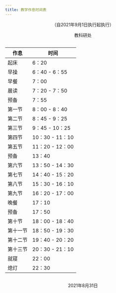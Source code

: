 ```yaml
---
title: 教学作息时间表
---
```


<p style="text-align: center">（自2021年9月1日执行起执行）</p>

<p style="text-align: center">教科研处</p>

<p style="display: flex;justify-content: center;align-items: center;"><table><thead><tr><th>作息</th> <th>时间</th></tr></thead> <tbody><tr><td>起床</td> <td>6：20</td></tr> <tr><td>早操</td> <td>6：40 - 6：55</td></tr> <tr><td>早餐</td> <td>7：00</td></tr> <tr><td>晨读</td> <td>7：20 - 7：50</td></tr> <tr><td>预备</td> <td>7：55</td></tr> <tr><td>第一节</td> <td>8：00 - 8：40</td></tr> <tr><td>第二节</td> <td>8：45 - 9：25</td></tr> <tr><td>第三节</td> <td>9：45 - 10：25</td></tr> <tr><td>第四节</td> <td>10：30 - 11：10</td></tr> <tr><td>第五节</td> <td>11：20 - 12：00</td></tr> <tr><td>预备</td> <td>13：40</td></tr> <tr><td>第六节</td> <td>13：50 - 14：30</td></tr> <tr><td>第七节</td> <td>14：40 - 15：20</td></tr> <tr><td>第八节</td> <td>15：30 - 16：10</td></tr> <tr><td>第九节</td> <td>16：20 - 17：00</td></tr> <tr><td>晚餐</td> <td>17：10</td></tr> <tr><td>预备</td> <td>17：50</td></tr> <tr><td>第十节</td> <td>18：00 - 18：40</td></tr> <tr><td>第十一节</td> <td>18：50 - 19：30</td></tr> <tr><td>第十二节</td> <td>19：40 - 20：20</td></tr> <tr><td>第十三节</td> <td>20：30 - 21：10</td></tr> <tr><td>就寝</td> <td>22：00</td></tr> <tr><td>熄灯</td> <td>22：30</td></tr></tbody></table></p>

<p style="text-align: center">2021年8月31日</p>
